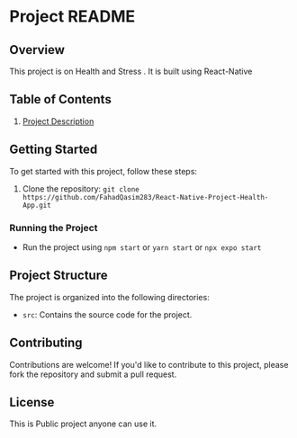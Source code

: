 # Project README

## Overview

This project is on Health and Stress . It is built using React-Native
## Table of Contents
1. [Project Description](#project-description)

## Getting Started

To get started with this project, follow these steps:

1. Clone the repository: `git clone https://github.com/FahadQasim283/React-Native-Project-Health-App.git`

### Running the Project
* Run the project using `npm start` or `yarn start` or `npx expo start`
## Project Structure

The project is organized into the following directories:

* `src`: Contains the source code for the project.

## Contributing

Contributions are welcome! If you'd like to contribute to this project, please fork the repository and submit a pull request.

## License
This is Public project anyone can use it.